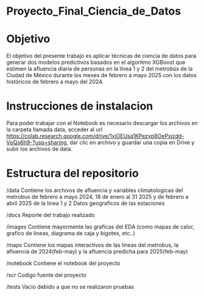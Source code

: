# Proyecto_Final_Ciencia_de_Datos

# Objetivo
El objetivo del presente trabajo es aplicar técnicas de ciencia de datos para generar dos modelos predictivos basados en el algoritmo XGBoost que estimen la afluencia diaria de personas en la línea 1 y 2 del metrobús de la Ciudad de México durante los meses de febrero a mayo 2025 con los datos históricos de febrero a mayo del 2024.

# Instrucciones de instalacion 
Para poder trabajar con el Notebook es necesario descargar los archivos en la carpeta llamada data, acceder al url https://colab.research.google.com/drive/1xjOEUsa1KPezyp8OePxjzdd-VpQs6h9-?usp=sharing, dar clic en archivo y guardar una copia en Drive y subir los archivos de data.

# Estructura del repositorio
/data
Contiene los archivos de afluencia y variables climatologicas del metrobus de febrero a mayo 2024, 18 de enero al 31 2025 y de febrero a abril 2025 de la linea 1 y 2
Datos geograficos de las estaciones 

/docs 
Reporte del trabajo realizado

/images
Contiene mayormente las graficas del EDA (como mapas de calor, grafico de lineas, diagrama de caja y bigotes, etc..)

/maps
Contiene los mapas interactivos de las lineas del metrobus, la afluencia de 2024(feb-may) y la afluencia predicha para 2025(feb-may)

/notebook
Contiene el notebook del proyecto

/scr
Codigo fuente del proyecto

/tests 
Vacio debido a que no se realizaron pruebas


